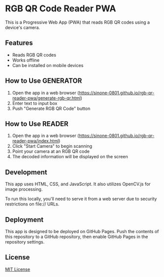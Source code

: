 # RGB QR Code Reader PWA

This is a Progressive Web App (PWA) that reads RGB QR codes using a device's camera.

## Features

- Reads RGB QR codes
- Works offline
- Can be installed on mobile devices

## How to Use GENERATOR

1. Open the app in a web browser (https://sinone-0801.github.io/rgb-qr-reader-pwa/generate-rgb-qr.html)
2. Enter text to input box
3. Push "Generate RGB QR Code" button

## How to Use READER

1. Open the app in a web browser (https://sinone-0801.github.io/rgb-qr-reader-pwa/index.html)
2. Click "Start Camera" to begin scanning
3. Point your camera at an RGB QR code
4. The decoded information will be displayed on the screen

## Development

This app uses HTML, CSS, and JavaScript. It also utilizes OpenCV.js for image processing.

To run this locally, you'll need to serve it from a web server due to security restrictions on file:// URLs.

## Deployment

This app is designed to be deployed on GitHub Pages. Push the contents of this repository to a GitHub repository, then enable GitHub Pages in the repository settings.

## License

[MIT License](LICENSE)
